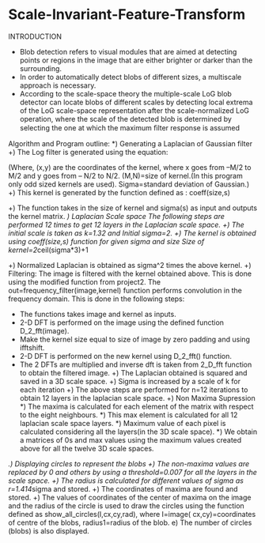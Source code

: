 # Scale-Invariant-Feature-Transform
INTRODUCTION
*	Blob detection refers to visual modules that are aimed at detecting points or regions in the image that are either brighter or darker than the surrounding.
*	In order to automatically detect blobs of different sizes, a multiscale approach is necessary. 
*	According to the scale-space theory the  multiple-scale LoG blob detector can locate blobs of different scales by detecting local extrema of the LoG scale-space representation after the scale-normalized LoG operation, where the scale of the detected blob is determined by selecting the one at which  the maximum ﬁlter response is assumed

Algorithm and Program outline:
*)	Generating a Laplacian of Gaussian filter
+)	The Log filter is generated using the equation:
          
(Where, (x,y) are the coordinates of the kernel,  where x goes from –M/2 to M/2 and y goes from –    N/2 to N/2. (M,N)=size of kernel.(In this program only odd sized kernels are used). Sigma=standard deviation of Gaussian.)
+)	This kernel is generated by the function defined as : coeff(size,s)

+)	The function takes in the size of kernel and sigma(s) as input and outputs the kernel matrix.
*)	Laplacian Scale space
The following steps are performed 12 times to get 12 layers in the Laplacian scale space.
+)	The initial scale is taken as k=1.32  and Initial sigma=2.
+)	The kernel is obtained using coeff(size,s) function for given sigma and size
Size of kernel=2*ceil(sigma*3)+1

+)	Normalized Laplacian is obtained as sigma^2 times the above kernel.
+)	Filtering:
The image is filtered with the kernel obtained above. This is done using the modified function from project2. The out=frequency_filter(image,kernel) function performs convolution in the frequency domain. This is done in the following steps:
*	The functions takes image and kernel as inputs.
*	2-D DFT is performed on the image using the defined function D_2_fft(image).
*	Make the kernel size equal to size of image by zero padding and using ifftshift.
*	2-D DFT is performed on the new kernel using D_2_fft() function.
*	The 2 DFTs are multiplied and inverse dft is taken from 2_D_fft function to obtain the filtered image.
+)	The Laplacian obtained is squared and saved in a 3D scale space.
+)	Sigma is increased by a scale of k for each iteration
+)	The above steps are performed for n=12 iterations to obtain 12 layers in the laplacian scale space.
+)	Non Maxima Supression
*)	The maxima is calculated for each element of the matrix with respect to the eight neighbours.
*)	This max element is calculated for all 12 laplacian scale space layers.
*)	Maximum  value of each pixel is calculated considering all the layers(in the 3D scale space).
*)	We obtain a matrices of 0s and max values using the maximum values created above for all the twelve 3D scale spaces.

*.) Displaying circles to represent the blobs 
+)	 The non-maxima values are replaced by 0  and others by using a threshold=0.007 for all         the layers in the scale space.
+)	 The radius is calculated for different values of sigma as r=1.414*sigma and stored.
+)	The coordinates of maxima are found and stored.
+)	The values of coordinates of the center of maxima on the image and the radius of the       circle is used to draw the circles using the function defined as show_all_circles(I,cx,cy,rad), where I=image( cx,cy)=coordinates of centre of the blobs, radius1=radius of the blob.
e) The number of circles (blobs) is also displayed.
